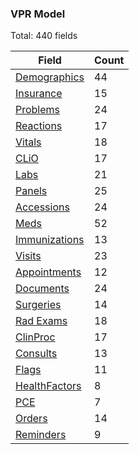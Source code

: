 ### VPR Model
Total: 440 fields

Field | Count
---- | ----
[Demographics](https://github.com/vistadataproject/documents/blob/master/artifacts/vpr/csv/demographics.csv) | 44
[Insurance](https://github.com/healthschema/schemas/blob/master/vpr/csv/insurance.csv) | 15
[Problems](https://github.com/healthschema/schemas/blob/master/vpr/csv/problems.csv) |  24
[Reactions](https://github.com/healthschema/schemas/blob/master/vpr/csv/reactions.csv) | 17
[Vitals](https://github.com/healthschema/schemas/blob/master/vpr/csv/visits.csv) | 18
[CLiO](https://github.com/healthschema/schemas/blob/master/vpr/csv/clio.csv) | 17
[Labs](https://github.com/healthschema/schemas/blob/master/vpr/csv/labs.csv) | 21
[Panels](https://github.com/healthschema/schemas/blob/master/vpr/csv/panels.csv) | 25
[Accessions](https://github.com/healthschema/schemas/blob/master/vpr/csv/accessions.csv) | 24
[Meds](https://github.com/healthschema/schemas/blob/master/vpr/csv/medications.csv) | 52
[Immunizations](https://github.com/healthschema/schemas/blob/master/vpr/csv/immunizations.csv ) | 13
[Visits]( https://github.com/healthschema/schemas/blob/master/vpr/csv/visits.csv) | 23
[Appointments](https://github.com/healthschema/schemas/blob/master/vpr/csv/appointments.csv ) | 12
[Documents](https://github.com/healthschema/schemas/blob/master/vpr/csv/documents.csv ) | 24
[Surgeries](https://github.com/healthschema/schemas/blob/master/vpr/csv/surgeries.csv ) | 14
[Rad Exams](https://github.com/healthschema/schemas/blob/master/vpr/csv/rad_exams.csv ) | 18
[ClinProc](https://github.com/healthschema/schemas/blob/master/vpr/csv/clin_proc.csv) | 17
[Consults](https://github.com/healthschema/schemas/blob/master/vpr/csv/consults.csv) |  13
[Flags](https://github.com/healthschema/schemas/blob/master/vpr/csv/flags.csv) | 11
[HealthFactors](https://github.com/healthschema/schemas/blob/master/vpr/csv/health_factors.csv) | 8
[PCE](https://github.com/healthschema/schemas/blob/master/vpr/csv/PCE.csv ) | 7
[Orders](https://github.com/healthschema/schemas/blob/master/vpr/csv/orders.csv ) | 14
[Reminders](https://github.com/healthschema/schemas/blob/master/vpr/csv/reminders.csv ) | 9

